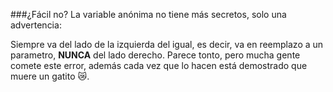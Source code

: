 ###¿Fácil no?
La variable anónima no tiene más secretos, solo una advertencia:

Siempre va del lado de la izquierda del igual, es decir, va en reemplazo a un parametro, **NUNCA** del lado derecho. Parece tonto, pero mucha gente comete este error, además cada vez que lo hacen está demostrado que muere un gatito :crying_cat_face:.